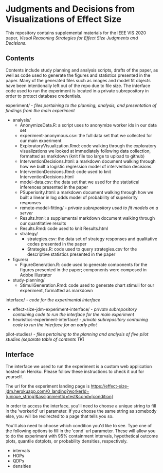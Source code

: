 # Judgments and Decisions from Visualizations of Effect Size

This repository contains supplemental materials for the IEEE VIS 2020 paper, _Visual Reasoning Strategies for Effect Size Judgments and Decisions_.

## Contents

Contents include study planning and analysis scripts, drafts of the paper, as well as code used to generate the figures and statistics presented in the paper. Many of the generated files such as images and model fit objects have been intentionally left out of the repo due to file size. The interface code used to run the experiment is located in a private subrepository in order to protect database credentials.

experiment/ - _files pertaining to the planning, analysis, and presentation of findings from the main experiment_
- analysis/
    * AnonymizeData.R: a script uses to anonymize worker ids in our data set
    * experiment-anonymous.csv: the full data set that we collected for our main experiment
    * ExploratoryVisualization.Rmd: code walking through the exploratory visualizations we looked at immediately following data collection, formatted as markdown (knit file too large to upload to github)
    * InterventionDecisions.html: a markdown document walking through how we built a logistic regression model of intervention decisions
    * InterventionDecisions.Rmd: code used to knit InterventionDecisions.html
    * model-data.csv: the data set that we used for the statistical inferences presented in the paper
    * PSuperiority.html: a markdown document walking through how we built a linear in log odds model of probability of superiority responses
    * remote-model-fitting/ - _private subrepository used to fit models on a server_
    * Results.html: a supplemental markdown document walking through our quantitative results
    * Results.Rmd: code used to knit Results.html
    * strategy/
        - strategies.csv: the data set of strategy responses and qualitative codes presented in the paper
        - Strategies.R: code used to query strategies.csv for the descriptive statistics presented in the paper
- figures/
    * FigureGeneration.R: code used to generate components for the figures presented in the paper; components were composed in Adobe Illustator
- study-planning/
    * StimuliGeneration.Rmd: code used to generate chart stimuli for our experiment, formatted as markdown

interface/ - _code for the experimental interface_
- effect-size-jdm-experiment-interface/ - _private subrepository containing code to run the interface for the main experiment_
- heuristics-experiment-interface/ - _private subrepository containing code to run the interface for an early pilot_

pilot-studies/ - _files pertaining to the planning and analysis of five pilot studies (separate table of contents TK)_ 

## Interface

The interface we used to run the experiment is a custom web application hosted on Heroku. Please follow these instructions to check it out for yourself.

The url for the experiment landing page is https://effect-size-jdm.herokuapp.com/0_landing?workerId=[unique_string]&assignmentId=test&cond=[condition]

In order to access the interface, you'll need to choose a unique string to fill in the 'workerId' url parameter. If you choose the same string as somebody else, you will be redirected to a page that tells you so.

You'll also need to choose which condition you'd like to see. Type one of the following options to fill in the 'cond' url parameter. These will allow you to do the experiment with 95% containment intervals, hypothetical outcome plots, quantile dotplots, or probability densities, respectively.

- intervals
- HOPs
- QDPs
- densities
